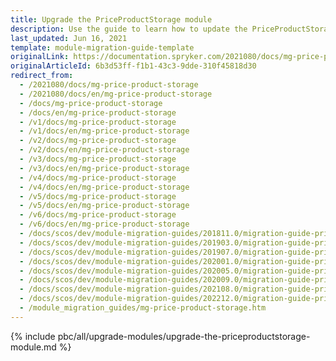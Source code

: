 ```yaml
---
title: Upgrade the PriceProductStorage module
description: Use the guide to learn how to update the PriceProductStorage module.
last_updated: Jun 16, 2021
template: module-migration-guide-template
originalLink: https://documentation.spryker.com/2021080/docs/mg-price-product-storage
originalArticleId: 6b3d53ff-f1b1-43c3-9dde-310f45818d30
redirect_from:
  - /2021080/docs/mg-price-product-storage
  - /2021080/docs/en/mg-price-product-storage
  - /docs/mg-price-product-storage
  - /docs/en/mg-price-product-storage
  - /v1/docs/mg-price-product-storage
  - /v1/docs/en/mg-price-product-storage
  - /v2/docs/mg-price-product-storage
  - /v2/docs/en/mg-price-product-storage
  - /v3/docs/mg-price-product-storage
  - /v3/docs/en/mg-price-product-storage
  - /v4/docs/mg-price-product-storage
  - /v4/docs/en/mg-price-product-storage
  - /v5/docs/mg-price-product-storage
  - /v5/docs/en/mg-price-product-storage
  - /v6/docs/mg-price-product-storage
  - /v6/docs/en/mg-price-product-storage
  - /docs/scos/dev/module-migration-guides/201811.0/migration-guide-priceproductstorage.html
  - /docs/scos/dev/module-migration-guides/201903.0/migration-guide-priceproductstorage.html
  - /docs/scos/dev/module-migration-guides/201907.0/migration-guide-priceproductstorage.html
  - /docs/scos/dev/module-migration-guides/202001.0/migration-guide-priceproductstorage.html
  - /docs/scos/dev/module-migration-guides/202005.0/migration-guide-priceproductstorage.html
  - /docs/scos/dev/module-migration-guides/202009.0/migration-guide-priceproductstorage.html
  - /docs/scos/dev/module-migration-guides/202108.0/migration-guide-priceproductstorage.html
  - /docs/scos/dev/module-migration-guides/202212.0/migration-guide-priceproductstorage.html  
  - /module_migration_guides/mg-price-product-storage.htm
---
```


{% include pbc/all/upgrade-modules/upgrade-the-priceproductstorage-module.md %} <!-- To edit, see /_includes/pbc/all/upgrade-modules/upgrade-the-priceproductstorage-module.md -->
